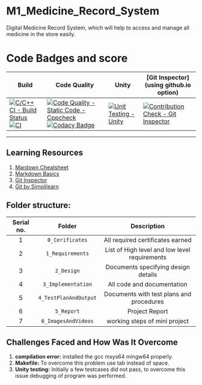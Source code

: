 # M1_Medicine_Record_System
Digital Medicine Record System, which will help to access and manage all medicine in the store easily.
# Code Badges and score
Build | Code Quality | Unity | [Git Inspector](using github.io option)
------|----------|-------|--------------
[![C/C++ CI - Build Status](https://github.com/shahwar92/M1_Medicine_Record_System/actions/workflows/c-cpp.yml/badge.svg)](https://github.com/shahwar92/M1_Medicine_Record_System/actions/workflows/c-cpp.yml) [![CI](https://github.com/shahwar92/M1_Medicine_Record_System/actions/workflows/main.yml/badge.svg)](https://github.com/shahwar92/M1_Medicine_Record_System/actions/workflows/main.yml) | [![Code Quality - Static Code - Cppcheck](https://github.com/shahwar92/M1_Medicine_Record_System/actions/workflows/cppcheck.yml/badge.svg)](https://github.com/shahwar92/M1_Medicine_Record_System/actions/workflows/cppcheck.yml) [![Codacy Badge](https://app.codacy.com/project/badge/Grade/d565655725f44db88c9ec57644172c8b)](https://www.codacy.com/gh/shahwar92/M1_Medicine_Record_System/dashboard?utm_source=github.com&amp;utm_medium=referral&amp;utm_content=shahwar92/M1_Medicine_Record_System&amp;utm_campaign=Badge_Grade) | [![Unit Testing - Unity](https://github.com/shahwar92/M1_Medicine_Record_System/actions/workflows/unity.yml/badge.svg)](https://github.com/shahwar92/M1_Medicine_Record_System/actions/workflows/unity.yml) | [![Contribution Check - Git Inspector](https://github.com/shahwar92/M1_Medicine_Record_System/actions/workflows/gitinspector.yml/badge.svg)](https://github.com/shahwar92/M1_Medicine_Record_System/actions/workflows/gitinspector.yml) 
---
## Learning Resources
1. [Mardown Cheatsheet](https://github.com/adam-p/markdown-here/wiki/Markdown-Cheatsheet)
2. [Markdown Basics](https://docs.github.com/en/get-started/writing-on-github/getting-started-with-writing-and-formatting-on-github/basic-writing-and-formatting-syntax)
3. [Git Inspector](https://github.com/ejwa/gitinspector)
4. [Git by Simplilearn](https://lms.simplilearn.com/courses/2823/GIT/syllabus)
## Folder structure:

| Serial no. | Folder | Description |
| :---: | :---: | :---: |
| 1 | `0_Cerificates` | All required certificates earned |
| 2 | `1_Requirements` | List of High level and low level requirements |
| 3 | `2_Design` | Documents specifying design details |
| 4 | `3_Implementation` | All code and documentation |
| 5 | `4_TestPlanAndOutput` | Documents with test plans and procedures |
| 6 | `5_Report` |  Project Report |
| 7 | `6_ImagesAndVideos` | working steps of mini project |
## Challenges Faced and How Was It Overcome

1. **compilation error:** installed the gcc msys64 mingw64 properly.
2. **Makefile:** To overcome this problem use tab instead of space.
3. **Unity testing:** Initially a few testcases did not pass, to overcome this issue debugging of program was performed.

 
